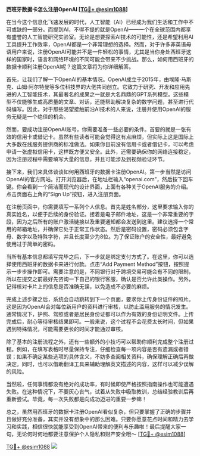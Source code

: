 **西班牙数据卡怎么注册OpenAI [[TG💪+ @esim1088](https://t.me/s/esim1088)]**

在当今这个信息化飞速发展的时代，人工智能（AI）已经成为我们生活和工作中不可或缺的一部分。而提到AI，不得不提的就是OpenAI——一个在全球范围内都享有盛誉的人工智能研究实验室。无论是想要探索AI技术的可能性，还是希望利用AI工具提升工作效率，OpenAI都是一个非常理想的选择。然而，对于许多非英语母语用户来说，注册OpenAI可能并不是一件轻松的事情，尤其是当你身处西班牙这样的国家时，语言和网络环境的不同可能会带来不少挑战。那么，如何用西班牙的数据卡顺利注册OpenAI呢？这篇文章将为你详细解答。

首先，让我们了解一下OpenAI的基本情况。OpenAI成立于2015年，由埃隆·马斯克、山姆·阿尔特曼等多位科技界的大佬共同创立。它致力于研究、开发和应用先进的人工智能技术，其最著名的成果之一就是大名鼎鼎的GPT系列模型。这些模型不仅能够生成高质量的文章、对话，还能帮助解决复杂的数学问题，甚至进行代码编写。因此，对于那些渴望接触前沿AI技术的人来说，注册并使用OpenAI的服务无疑是一个绝佳的机会。

然而，要成功注册OpenAI账号，你需要准备一些必要的条件。首要的就是一张有效的信用卡或借记卡。虽然有些读者可能会觉得这有点麻烦，但实际上这是国际上大多数在线服务提供商的标准做法。如果你目前没有信用卡或者借记卡，可以考虑申请一张虚拟信用卡，这样既方便又安全。此外，还需要确保你的网络连接稳定，因为注册过程中需要填写大量的信息，并且可能涉及到视频验证环节。

接下来，我们来具体谈谈如何用西班牙的数据卡注册OpenAI。第一步当然是访问OpenAI的官方网站。打开浏览器后，在地址栏输入“openai.com”，然后按下回车键。你会看到一个简洁而现代的设计界面，上面有各种关于OpenAI服务的介绍。点击页面右上角的“Sign Up”按钮，进入注册页面。

在注册页面中，你需要填写一系列个人信息。首先是姓名部分，这里要求输入你的真实姓名，以便于后续的身份验证。接着是电子邮件地址，这是一个非常重要的字段，因为之后所有的账户激活链接以及重要通知都会发送到这里。建议选择一个常用的邮箱地址，并确保它处于正常工作状态。然后是密码设置，密码必须包含字母、数字以及特殊字符，并且长度至少为8位。为了保证账户的安全性，最好避免使用过于简单的密码。

当所有基本信息都填写完毕之后，下一步就是绑定支付方式了。在这里，你可以选择使用西班牙的数据卡来进行付款。点击“Add Payment Method”按钮，按照提示一步步操作即可。需要注意的是，不同银行对于跨境交易可能会有不同的限制，所以在提交之前最好先咨询一下自己的银行客服，确认是否允许此类操作。另外，记得核对卡片上的信息是否准确无误，以免造成不必要的麻烦。

完成上述步骤之后，系统会自动跳转到下一个页面，要求你上传身份证件的照片。这是因为OpenAI会对每位新用户的资料进行审核，以防止滥用服务的情况发生。通常情况下，护照、驾照或者是居民身份证都可以作为有效的身份证明文件。上传完成后，耐心等待审核结果即可。一般来说，这个过程不会花费太长时间，但如果遇到特殊情况，可能需要更长的时间才能通过审核。

除了基本的注册流程之外，还有一些额外的小技巧可以帮助你顺利完成整个注册过程。例如，在填写表格时尽量保持专注，仔细检查每一项内容是否有遗漏或者错误；如果不确定某些选项的具体含义，不妨多查阅相关资料，确保理解正确后再做决定。同时，也可以借助翻译工具来辅助理解英文描述的内容，这样可以减少误解的风险。

当然啦，任何事情都没有绝对的成功率，有时候即使严格按照指南操作也可能遭遇失败。在这种情况下，不要灰心丧气，试着从失败中吸取教训，总结经验教训后再重新尝试。毕竟，每一次失败都是向成功迈进的重要一步嘛！

总之，虽然用西班牙的数据卡注册OpenAI看似复杂，但只要掌握了正确的步骤并且做好充分准备，其实并没有想象中的那么困难。只要你愿意花点时间和精力去学习和实践，相信很快就能享受到OpenAI带来的便利与乐趣啦！最后提醒大家一句，无论何时何地都要注意保护个人隐私和财产安全哦～ [[TG💪+ @esim1088](https://t.me/s/esim1088)]

[TG💪+ @esim1088](https://t.me/s/esim1088) ![](https://i.postimg.cc/4NQfJmqS/Snipaste-2025-05-13-00-14-12.png)
